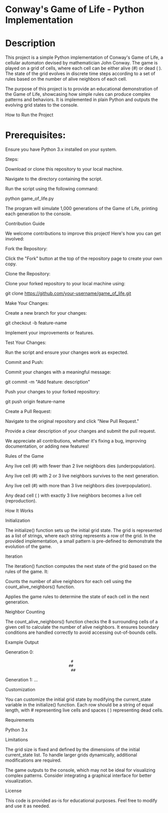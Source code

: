 # Conway's Game of Life - Python Implementation

# Description

This project is a simple Python implementation of Conway's Game of Life, a cellular automaton devised by mathematician John Conway. The game is played on a grid of cells, where each cell can be either alive (#) or dead ( ). The state of the grid evolves in discrete time steps according to a set of rules based on the number of alive neighbors of each cell.

The purpose of this project is to provide an educational demonstration of the Game of Life, showcasing how simple rules can produce complex patterns and behaviors. It is implemented in plain Python and outputs the evolving grid states to the console.

How to Run the Project

# Prerequisites:

Ensure you have Python 3.x installed on your system.

Steps:

Download or clone this repository to your local machine.

Navigate to the directory containing the script.

Run the script using the following command:

python game_of_life.py

The program will simulate 1,000 generations of the Game of Life, printing each generation to the console.

Contribution Guide

We welcome contributions to improve this project! Here's how you can get involved:

Fork the Repository:

Click the "Fork" button at the top of the repository page to create your own copy.

Clone the Repository:

Clone your forked repository to your local machine using:

git clone https://github.com/your-username/game_of_life.git

Make Your Changes:

Create a new branch for your changes:

git checkout -b feature-name

Implement your improvements or features.

Test Your Changes:

Run the script and ensure your changes work as expected.

Commit and Push:

Commit your changes with a meaningful message:

git commit -m "Add feature: description"

Push your changes to your forked repository:

git push origin feature-name

Create a Pull Request:

Navigate to the original repository and click "New Pull Request."

Provide a clear description of your changes and submit the pull request.

We appreciate all contributions, whether it's fixing a bug, improving documentation, or adding new features!

Rules of the Game

Any live cell (#) with fewer than 2 live neighbors dies (underpopulation).

Any live cell (#) with 2 or 3 live neighbors survives to the next generation.

Any live cell (#) with more than 3 live neighbors dies (overpopulation).

Any dead cell ( ) with exactly 3 live neighbors becomes a live cell (reproduction).

How It Works

Initialization

The initialize() function sets up the initial grid state. The grid is represented as a list of strings, where each string represents a row of the grid. In the provided implementation, a small pattern is pre-defined to demonstrate the evolution of the game.

Iteration

The iteration() function computes the next state of the grid based on the rules of the game. It:

Counts the number of alive neighbors for each cell using the count_alive_neighbors() function.

Applies the game rules to determine the state of each cell in the next generation.

Neighbor Counting

The count_alive_neighbors() function checks the 8 surrounding cells of a given cell to calculate the number of alive neighbors. It ensures boundary conditions are handled correctly to avoid accessing out-of-bounds cells.

Example Output

Generation 0:
                                              
                                              
                                              
                                              
                                              
                                              
                                              
                                              
                                 #            
                                ##            
                                 ##           
                                              
                                              
                                              
                                              
                                              
                                              
                                              

Generation 1:
...

Customization

You can customize the initial grid state by modifying the current_state variable in the initialize() function. Each row should be a string of equal length, with # representing live cells and spaces ( ) representing dead cells.

Requirements

Python 3.x

Limitations

The grid size is fixed and defined by the dimensions of the initial current_state list. To handle larger grids dynamically, additional modifications are required.

The game outputs to the console, which may not be ideal for visualizing complex patterns. Consider integrating a graphical interface for better visualization.

License

This code is provided as-is for educational purposes. Feel free to modify and use it as needed.

